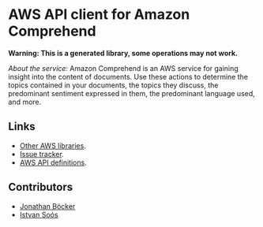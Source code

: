 # AWS API client for Amazon Comprehend

**Warning: This is a generated library, some operations may not work.**

*About the service:*
Amazon Comprehend is an AWS service for gaining insight into the content of
documents. Use these actions to determine the topics contained in your
documents, the topics they discuss, the predominant sentiment expressed in
them, the predominant language used, and more.

## Links

- [Other AWS libraries](https://github.com/agilord/aws_client/tree/master/generated).
- [Issue tracker](https://github.com/agilord/aws_client/issues).
- [AWS API definitions](https://github.com/aws/aws-sdk-js/tree/master/apis).

## Contributors

- [Jonathan Böcker](https://github.com/Schwusch)
- [Istvan Soós](https://github.com/isoos)

